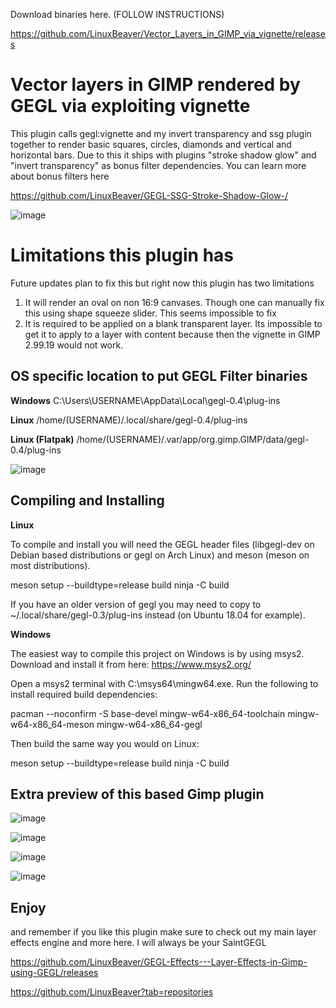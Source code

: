 Download binaries here. (FOLLOW INSTRUCTIONS)

https://github.com/LinuxBeaver/Vector_Layers_in_GIMP_via_vignette/releases

# Vector layers in GIMP rendered by GEGL via exploiting vignette
This plugin calls gegl:vignette and my invert transparency and ssg plugin together to render basic squares, circles, diamonds and vertical and horizontal bars. Due to this it ships with plugins "stroke shadow glow" and "invert transparency" as bonus filter dependencies. You can learn more about bonus filters here

https://github.com/LinuxBeaver/GEGL-SSG-Stroke-Shadow-Glow-/

![image](https://github.com/LinuxBeaver/Vector_Layers_in_GIMP_via_vignette/assets/78667207/52676d65-8f4d-48e3-9d9c-186b7af94813)

# Limitations this plugin has

Future updates plan to fix this but right now this plugin has two limitations

1. It will render an oval on non 16:9 canvases. Though one can manually fix this using shape squeeze slider. This seems impossible to fix 
2. It is required to be applied on a blank transparent layer. Its impossible to get it to apply to a layer with content because then the vignette in GIMP 2.99.19 would not work.

## OS specific location to put GEGL Filter binaries 

**Windows**
C:\Users\USERNAME\AppData\Local\gegl-0.4\plug-ins
 
**Linux**
 /home/(USERNAME)/.local/share/gegl-0.4/plug-ins
 
 **Linux (Flatpak)**
 /home/(USERNAME)/.var/app/org.gimp.GIMP/data/gegl-0.4/plug-ins

![image](https://github.com/LinuxBeaver/GEGL-glossy-balloon-text-styling/assets/78667207/f15fb5eb-c8d7-4c08-bbac-97048864e657)


## Compiling and Installing
**Linux**

To compile and install you will need the GEGL header files (libgegl-dev on Debian based distributions or gegl on Arch Linux) and meson (meson on most distributions).

meson setup --buildtype=release build
ninja -C build


If you have an older version of gegl you may need to copy to ~/.local/share/gegl-0.3/plug-ins instead (on Ubuntu 18.04 for example).

**Windows**

The easiest way to compile this project on Windows is by using msys2. Download and install it from here: https://www.msys2.org/

Open a msys2 terminal with C:\msys64\mingw64.exe. Run the following to install required build dependencies:

pacman --noconfirm -S base-devel mingw-w64-x86_64-toolchain mingw-w64-x86_64-meson mingw-w64-x86_64-gegl

Then build the same way you would on Linux:

meson setup --buildtype=release build
ninja -C build

## Extra preview of this based Gimp plugin

![image](https://github.com/LinuxBeaver/Vector_Layers_in_GIMP_via_vignette/assets/78667207/7e7c497b-953c-4824-b035-4d73fb87e38b)

![image](https://github.com/LinuxBeaver/Vector_Layers_in_GIMP_via_vignette/assets/78667207/c18535ff-a086-410a-81f4-4b0ce30725e9)

![image](https://github.com/LinuxBeaver/Vector_Layers_in_GIMP_via_vignette/assets/78667207/3904d200-1bf8-415a-963e-8aa5f4fba571)

![image](https://github.com/LinuxBeaver/Vector_Layers_in_GIMP_via_vignette/assets/78667207/7899e55b-497d-464b-a1e7-db04d64071d3)



## Enjoy
and remember if you like this plugin make sure to check out my main layer effects engine and more here. I will always be your SaintGEGL

https://github.com/LinuxBeaver/GEGL-Effects---Layer-Effects-in-Gimp-using-GEGL/releases

https://github.com/LinuxBeaver?tab=repositories
